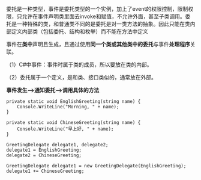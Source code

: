 委托是一种类型，事件是委托类型的一个实例，加上了event的权限控制，限制权限，只允许在事件声明类里面去invoke和赋值，不允许外面，甚至子类调用。委托是一种特殊的类，和普通类不同的是委托是对一类方法的抽象。因此只能在类内部定义内部类（包括委托、结构和枚举）而不能在方法中定义

事件在**类中**声明且生成，且通过使用**同一个类或其他类中的委托**与事件**处理程序**关联。

（1）C#中事件：事件时属于类的成员，所以要放在类的内部。

（2）委托属于一个定义，是和类、接口类似的，通常放在外部。



**事件发生——>通知委托——>调用具体的方法**



```
private static void EnglishGreeting(string name) {
	Console.WriteLine("Morning, " + name);
}

private static void ChineseGreeting(string name) {
	Console.WriteLine("早上好, " + name);
}

GreetingDelegate delegate1, delegate2;
delegate1 = EnglishGreeting;
delegate2 = ChineseGreeting;

GreetingDelegate delegate1 = new GreetingDelegate(EnglishGreeting);
delegate1 += ChineseGreeting;
```


